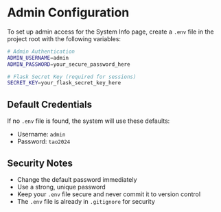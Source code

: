 # Admin Configuration

To set up admin access for the System Info page, create a `.env` file in the project root with the following variables:

```bash
# Admin Authentication
ADMIN_USERNAME=admin
ADMIN_PASSWORD=your_secure_password_here

# Flask Secret Key (required for sessions)
SECRET_KEY=your_flask_secret_key_here
```

## Default Credentials
If no `.env` file is found, the system will use these defaults:
- Username: `admin`
- Password: `tao2024`

## Security Notes
- Change the default password immediately
- Use a strong, unique password
- Keep your `.env` file secure and never commit it to version control
- The `.env` file is already in `.gitignore` for security 
